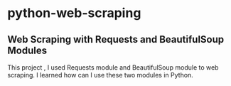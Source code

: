 # python-web-scraping

## Web Scraping with Requests and BeautifulSoup Modules

This project , I used Requests module and BeautifulSoup module to web scraping. I learned how can I use these two modules in Python.

